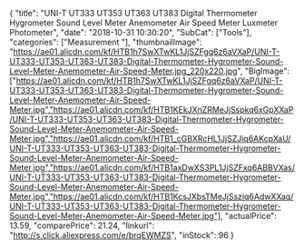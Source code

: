 {
	"title": "UNI-T UT333 UT353 UT363 UT383 Digital Thermometer Hygrometer Sound Level Meter Anemometer Air Speed Meter Luxmeter Photometer",
	"date": "2018-10-31 10:30:20",
	"SubCat": ["Tools"],
	"categories": ["Measurement "],
	"thumbnailImage": "https://ae01.alicdn.com/kf/HTB1h7SwXTwKL1JjSZFgq6z6aVXaP/UNI-T-UT333-UT353-UT363-UT383-Digital-Thermometer-Hygrometer-Sound-Level-Meter-Anemometer-Air-Speed-Meter.jpg_220x220.jpg",
	"BigImage": ["https://ae01.alicdn.com/kf/HTB1h7SwXTwKL1JjSZFgq6z6aVXaP/UNI-T-UT333-UT353-UT363-UT383-Digital-Thermometer-Hygrometer-Sound-Level-Meter-Anemometer-Air-Speed-Meter.jpg","https://ae01.alicdn.com/kf/HTB1KEkJXnZRMeJjSspkq6xGpXXaP/UNI-T-UT333-UT353-UT363-UT383-Digital-Thermometer-Hygrometer-Sound-Level-Meter-Anemometer-Air-Speed-Meter.jpg","https://ae01.alicdn.com/kf/HTB1_cGBXRcHL1JjSZJiq6AKcpXaU/UNI-T-UT333-UT353-UT363-UT383-Digital-Thermometer-Hygrometer-Sound-Level-Meter-Anemometer-Air-Speed-Meter.jpg","https://ae01.alicdn.com/kf/HTB1axDwXS3PL1JjSZFxq6ABBVXas/UNI-T-UT333-UT353-UT363-UT383-Digital-Thermometer-Hygrometer-Sound-Level-Meter-Anemometer-Air-Speed-Meter.jpg","https://ae01.alicdn.com/kf/HTB1KcsJXbsTMeJjSsziq6AdwXXaq/UNI-T-UT333-UT353-UT363-UT383-Digital-Thermometer-Hygrometer-Sound-Level-Meter-Anemometer-Air-Speed-Meter.jpg"],
	"actualPrice": 13.59,
	"comparePrice": 21.24,
	"linkurl": "http://s.click.aliexpress.com/e/brqEWMZS",
	"inStock": 96
}
